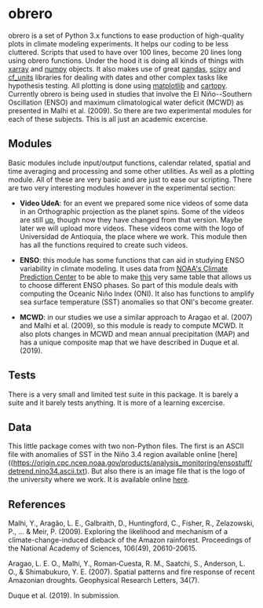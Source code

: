 # obrero

obrero is a set of Python 3.x functions to ease production of high-quality plots in climate modeling experiments. It helps our coding to be less cluttered. Scripts that used to have over 100 lines, become 20 lines long using obrero functions. Under the hood it is doing all kinds of things with [xarray](http://xarray.pydata.org/en/stable/) and [numpy](http://www.numpy.org/) objects. It also makes use of great [pandas](https://pandas.pydata.org/), [scipy](https://www.scipy.org/) and [cf_units](https://github.com/SciTools/cf-units) libraries for dealing with dates and other complex tasks like hypothesis testing. All plotting is done using [matplotlib](https://matplotlib.org/) and [cartopy](https://scitools.org.uk/cartopy/docs/latest/). Currently obrero is being used in studies that involve the El Niño--Southern Oscillation (ENSO) and maximum climatological water deficit (MCWD) as presented in Malhi et al. (2009). So there are two experimental modules for each of these subjects. This is all just an academic excercise.

## Modules
Basic modules include input/output functions, calendar related, spatial and time averaging and processing and some other utilities. As well as a plotting module. All of these are very basic and are just to ease our scripting. There are two very interesting modules however in the experimental section:

- **Video UdeA**: for an event we prepared some nice videos of some data in an Orthographic projection as the planet spins. Some of the videos are still [up](https://www.youtube.com/watch?v=7csgoDidIlY&t=115s), though now they have changed from that version. Maybe later we will upload more videos. These videos come with the logo of Universidad de Antioquia, the place where we work. This module then has all the functions required to create such videos.

- **ENSO**: this module has some functions that can aid in studying ENSO variability in climate modeling. It uses data from [NOAA's Climate Prediction Center](https://origin.cpc.ncep.noaa.gov/products/analysis_monitoring/ensostuff/detrend.nino34.ascii.txt) to be able to make [this](https://origin.cpc.ncep.noaa.gov/products/analysis_monitoring/ensostuff/ONI_v5.php) very same table that allows us to choose different ENSO phases. So part of this module deals with computing the Oceanic Niño Index (ONI). It also has functions to amplify sea surface temperature (SST) anomalies so that ONI's become greater.

- **MCWD**: in our studies we use a similar approach to Aragao et al. (2007) and Malhi et al. (2009), so this module is ready to compute MCWD. It also plots changes in MCWD and mean annual precipitation (MAP) and has a unique composite map that we have described in Duque et al. (2019).

## Tests
There is a very small and limited test suite in this package. It is barely a suite and it barely tests anything. It is more of a learning excercise.

## Data
This little package comes with two non-Python files. The first is an ASCII file with anomalies of SST in the Niño 3.4 region available online [here]((https://origin.cpc.ncep.noaa.gov/products/analysis_monitoring/ensostuff/detrend.nino34.ascii.txt). But also there is an image file that is the logo of the university where we work. It is available online [here](https://upload.wikimedia.org/wikipedia/commons/f/fb/Escudo-UdeA.svg).

## References
Malhi, Y., Aragão, L. E., Galbraith, D., Huntingford, C., Fisher, R., Zelazowski, P., ... & Meir, P. (2009). Exploring the likelihood and mechanism of a climate-change-induced dieback of the Amazon rainforest. Proceedings of the National Academy of Sciences, 106(49), 20610-20615.

Aragao, L. E. O., Malhi, Y., Roman‐Cuesta, R. M., Saatchi, S., Anderson, L. O., & Shimabukuro, Y. E. (2007). Spatial patterns and fire response of recent Amazonian droughts. Geophysical Research Letters, 34(7).

Duque et al. (2019). In submission.
